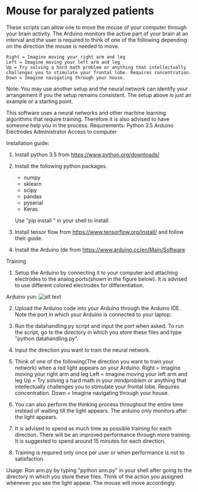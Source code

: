 # Mouse for paralyzed patients
These scripts can allow one to move the mouse of your computer through your brain activity. The Arduino monitors the active part of your brain at an interval and the user is required to think of one of the following depending on the direction the mouse is needed to move.

	Right = Imagine moving your right arm and leg
	Left = Imagine moving your left arm and leg
	Up = Try solving a hard math problem or anything that intellectually challenges you to stimulate your frontal lobe. Requires concentration.
	Down = Imagine navigating through your house.

 Note: You may use another setup and the neural network can identify your arrangement if you the setup remains consistent. The setup above is just an example or a starting point.

This software uses a neural networks and other machine learning algorithms that require training. Therefore it is also advised to have someone help you in the process.
Requirements:
Python 3.5
Arduino
Electrodes
Administrator Access to computer

Installation guide:
1. Install python 3.5 from https://www.python.org/downloads/
2. Install the following python packages.
	* numpy
	* sklearn
	* scipy
	* pandas
	* pyserial
	* Keras

	Use "pip install <Package Name>" in your shell to install.

3. Install tensor flow from https://www.tensorflow.org/install/ and follow their guide.
4. Install the Arduino Ide from https://www.arduino.cc/en/Main/Software

Training
1. Setup the Arduino by connecting it to your computer and attaching electrodes to the analog ports(shown in the figure below). It is advised to use different colored electrodes for differentiation.

Arduino yun: 
![alt text](https://i1.wp.com/techienoise.com/wp-content/uploads/2015/12/21.jpg?resize=861%2C578)

2. Upload the Arduino code into your Arduino through the Arduino IDE. Note the port in which your Arduino is connected to your laptop.
3. Run the datahandling.py script and input the port when asked. To run the script, go to the directory in which you store these files and type "python datahandling.py". 
4. Input the direction you want to train the neural network.
5. Think of one of the following(The direction you want to train your network) when a red light appears on your Arduino.
	Right = Imagine moving your right arm and leg
	Left = Imagine moving your left arm and leg
	Up = Try solving a hard math in your mindproblem or anything that intellectually challenges you to stimulate your frontal lobe. Requires concentration.
	Down = Imagine navigating through your house.
	
6. You can also perform the thinking process throughout the entire time instead of waiting till the light appears. The arduino only monitors after the light appears.
7. It is advised to spend as much time as possible training for each direction. There will be an improved performance through more training. It is suggested to spend around 15 minutes for each direction.
8. Training is required only once per user or when performance is not to satisfaction.

Usage:
Run ann.py by typing "python ann.py" in your shell after going to the directory in which you store these files. Think of the action you assigned whenever you see the light appear. The mouse will move accordingly.

